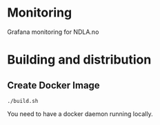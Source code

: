 # Monitoring

Grafana monitoring for NDLA.no

# Building and distribution

## Create Docker Image
    ./build.sh

You need to have a docker daemon running locally.


